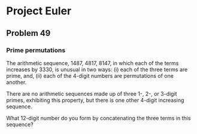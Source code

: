 # Project Euler
## Problem 49
### Prime permutations
The arithmetic sequence, 1487, 4817, 8147, in which each of the terms increases by 3330, is unusual in two ways: (i) each of the three terms are prime, and, (ii) each of the 4-digit numbers are permutations of one another.  
  
There are no arithmetic sequences made up of three 1-, 2-, or 3-digit primes, exhibiting this property, but there is one other 4-digit increasing sequence.  
  
What 12-digit number do you form by concatenating the three terms in this sequence?  
